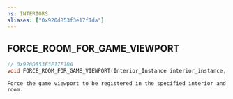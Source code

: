 ```yaml
---
ns: INTERIORS
aliases: ["0x920d853f3e17f1da"]
---
```

## FORCE_ROOM_FOR_GAME_VIEWPORT

```c
// 0x920D853F3E17F1DA
void FORCE_ROOM_FOR_GAME_VIEWPORT(Interior_Instance interior_instance, int RoomKey);
```

```
Force the game viewport to be registered in the specified interior and room.
```
